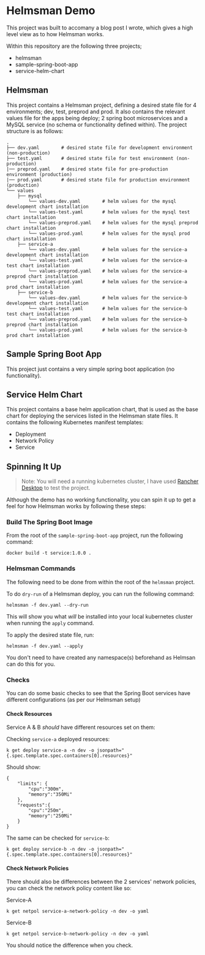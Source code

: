# Helmsman Demo

This project was built to accomany a blog post I wrote, which gives a high level view as to how Helmsman works. 

Within this repository are the following three projects;

- helmsman
- sample-spring-boot-app
- service-helm-chart

## Helmsman

This project contains a Helmsman project, defining a desired state file for 4 environments; dev, test, preprod and prod. It also contains the relevant values file for the apps being deploy; 2 spring boot microservices and a MySQL service (no schema or functionality defined within). The project structure is as follows:

```
.
├── dev.yaml        # desired state file for development environment (non-production)
├── test.yaml       # desired state file for test environment (non-production)
|── preprod.yaml    # desired state file for pre-production environment (production)
|── prod.yaml       # desired state file for production environment (production)
└── values
    ├── mysql
        └── values-dev.yaml        # helm values for the mysql development chart installation
        └── values-test.yaml       # helm values for the mysql test chart installation
        └── values-preprod.yaml    # helm values for the mysql preprod chart installation
        └── values-prod.yaml       # helm values for the mysql prod chart installation
    ├── service-a
        └── values-dev.yaml        # helm values for the service-a development chart installation
        └── values-test.yaml       # helm values for the service-a test chart installation
        └── values-preprod.yaml    # helm values for the service-a preprod chart installation
        └── values-prod.yaml       # helm values for the service-a prod chart installation
    ├── service-b
        └── values-dev.yaml        # helm values for the service-b development chart installation
        └── values-test.yaml       # helm values for the service-b test chart installation
        └── values-preprod.yaml    # helm values for the service-b preprod chart installation
        └── values-prod.yaml       # helm values for the service-b prod chart installation
```

## Sample Spring Boot App

This project just contains a very simple spring boot application (no functionality).

## Service Helm Chart

This project contains a base helm application chart, that is used as the base chart for deploying the services listed in the Helmsman state files. It contains the following Kubernetes manifest templates:

- Deployment
- Network Policy
- Service

## Spinning It Up

>Note: You will need a running kubernetes cluster, I have used [Rancher Desktop](https://rancherdesktop.io/) to test the project.

Although the demo has no working functionality, you can spin it up to get a feel for how Helmsman works by following these steps:

### Build The Spring Boot Image

From the root of the `sample-spring-boot-app` project, run the following command:

`docker build -t service:1.0.0 .`

### Helmsman Commands

The following need to be done from within the root of the `helmsman` project. 

To do `dry-run` of a Helmsman deploy, you can run the following command:

`helmsman -f dev.yaml --dry-run`

This will show you what *will* be installed into your local kubernetes cluster when running the `apply` command.

To apply the desired state file, run:

`helmsman -f dev.yaml --apply`

You don't need to have created any namespace(s) beforehand as Helmsan can do this for you. 

### Checks

You can do some basic checks to see that the Spring Boot services have different configurations (as per our Helmsman setup)

#### Check Resources

Service A & B *should* have different resources set on them:

Checking `service-a` deployed resources:

`k get deploy service-a -n dev -o jsonpath="{.spec.template.spec.containers[0].resources}"` 

Should show:

```
{
    "limits": {
        "cpu":"300m",
        "memory":"350Mi"
    },
    "requests":{
        "cpu":"250m",
        "memory":"250Mi"
    }
}
```

The same can be checked for `service-b`:

`k get deploy service-b -n dev -o jsonpath="{.spec.template.spec.containers[0].resources}"` 

#### Check Network Policies

There should also be differences between the 2 services' network policies, you can check the network policy content like so:

Service-A

`k get netpol service-a-network-policy -n dev -o yaml` 

Service-B

`k get netpol service-b-network-policy -n dev -o yaml` 

You should notice the difference when you check.
